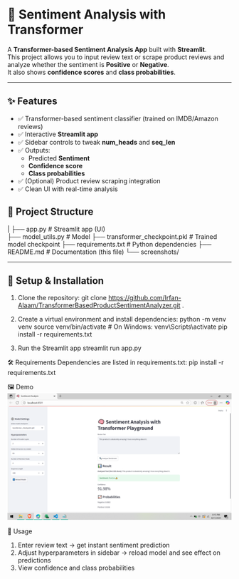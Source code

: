 # 🧠 Sentiment Analysis with Transformer

A **Transformer-based Sentiment Analysis App** built with **Streamlit**.  
This project allows you to input review text or scrape product reviews and analyze whether the sentiment is **Positive** or **Negative**.  
It also shows **confidence scores** and **class probabilities**.  

---

## ✨ Features
- ✅ Transformer-based sentiment classifier (trained on IMDB/Amazon reviews)
- ✅ Interactive **Streamlit app**
- ✅ Sidebar controls to tweak **num_heads** and **seq_len**
- ✅ Outputs:
  - Predicted **Sentiment**
  - **Confidence score**
  - **Class probabilities**
- ✅ (Optional) Product review scraping integration
- ✅ Clean UI with real-time analysis

## 📂 Project Structure
|
├── app.py # Streamlit app (UI)</br>
├── model_utils.py # Model
├── transformer_checkpoint.pkl # Trained model checkpoint
├── requirements.txt # Python dependencies
├── README.md # Documentation (this file)
└── screenshots/ 


---

## 🚀 Setup & Installation

1. Clone the repository:
   git clone https://github.com/Irfan-Alaam/TransformerBasedProductSentimentAnalyzer.git .
   
2. Create a virtual environment and install dependencies:
  python -m venv venv
  source venv/bin/activate   # On Windows: venv\Scripts\activate
  pip install -r requirements.txt

3. Run the Streamlit app
   streamlit run app.py

🛠 Requirements
Dependencies are listed in requirements.txt:
  pip install -r requirements.txt

🖼 Demo
  ![Demo Screenshot](screenshots/demo.png)

🔧 Usage

  1. Enter review text → get instant sentiment prediction
  2. Adjust hyperparameters in sidebar → reload model and see effect on predictions
  3. View confidence and class probabilities



